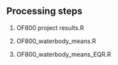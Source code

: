 
## Processing steps

1) OF800 project results.R

2) OF800_waterbody_means.R

3) OF800_waterbody_means_EQR.R


